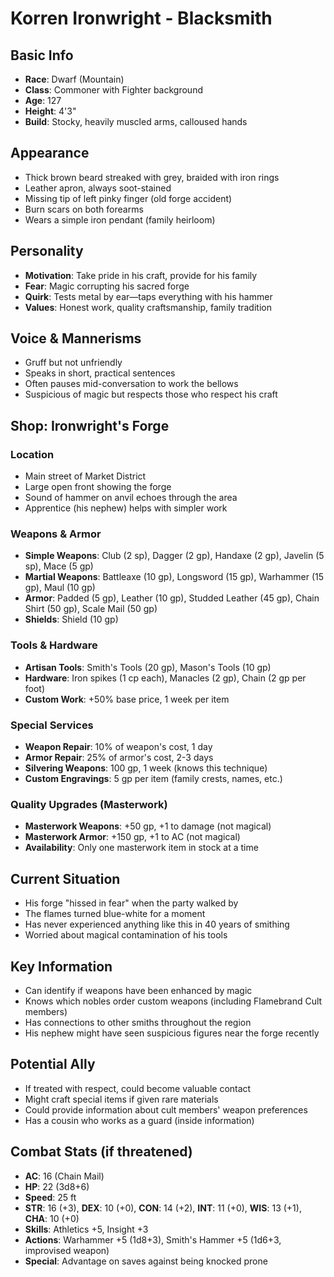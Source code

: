 # Korren Ironwright - Blacksmith

## Basic Info
- **Race**: Dwarf (Mountain)
- **Class**: Commoner with Fighter background
- **Age**: 127
- **Height**: 4'3"
- **Build**: Stocky, heavily muscled arms, calloused hands

## Appearance
- Thick brown beard streaked with grey, braided with iron rings
- Leather apron, always soot-stained
- Missing tip of left pinky finger (old forge accident)
- Burn scars on both forearms
- Wears a simple iron pendant (family heirloom)

## Personality
- **Motivation**: Take pride in his craft, provide for his family
- **Fear**: Magic corrupting his sacred forge
- **Quirk**: Tests metal by ear—taps everything with his hammer
- **Values**: Honest work, quality craftsmanship, family tradition

## Voice & Mannerisms
- Gruff but not unfriendly
- Speaks in short, practical sentences
- Often pauses mid-conversation to work the bellows
- Suspicious of magic but respects those who respect his craft

## Shop: **Ironwright's Forge**
### Location
- Main street of Market District
- Large open front showing the forge
- Sound of hammer on anvil echoes through the area
- Apprentice (his nephew) helps with simpler work

### Weapons & Armor
- **Simple Weapons**: Club (2 sp), Dagger (2 gp), Handaxe (2 gp), Javelin (5 sp), Mace (5 gp)
- **Martial Weapons**: Battleaxe (10 gp), Longsword (15 gp), Warhammer (15 gp), Maul (10 gp)
- **Armor**: Padded (5 gp), Leather (10 gp), Studded Leather (45 gp), Chain Shirt (50 gp), Scale Mail (50 gp)
- **Shields**: Shield (10 gp)

### Tools & Hardware
- **Artisan Tools**: Smith's Tools (20 gp), Mason's Tools (10 gp)
- **Hardware**: Iron spikes (1 cp each), Manacles (2 gp), Chain (2 gp per foot)
- **Custom Work**: +50% base price, 1 week per item

### Special Services
- **Weapon Repair**: 10% of weapon's cost, 1 day
- **Armor Repair**: 25% of armor's cost, 2-3 days
- **Silvering Weapons**: 100 gp, 1 week (knows this technique)
- **Custom Engravings**: 5 gp per item (family crests, names, etc.)

### Quality Upgrades (Masterwork)
- **Masterwork Weapons**: +50 gp, +1 to damage (not magical)
- **Masterwork Armor**: +150 gp, +1 to AC (not magical)
- **Availability**: Only one masterwork item in stock at a time

## Current Situation
- His forge "hissed in fear" when the party walked by
- The flames turned blue-white for a moment
- Has never experienced anything like this in 40 years of smithing
- Worried about magical contamination of his tools

## Key Information
- Can identify if weapons have been enhanced by magic
- Knows which nobles order custom weapons (including Flamebrand Cult members)
- Has connections to other smiths throughout the region
- His nephew might have seen suspicious figures near the forge recently

## Potential Ally
- If treated with respect, could become valuable contact
- Might craft special items if given rare materials
- Could provide information about cult members' weapon preferences
- Has a cousin who works as a guard (inside information)

## Combat Stats (if threatened)
- **AC**: 16 (Chain Mail)
- **HP**: 22 (3d8+6)
- **Speed**: 25 ft
- **STR**: 16 (+3), **DEX**: 10 (+0), **CON**: 14 (+2), **INT**: 11 (+0), **WIS**: 13 (+1), **CHA**: 10 (+0)
- **Skills**: Athletics +5, Insight +3
- **Actions**: Warhammer +5 (1d8+3), Smith's Hammer +5 (1d6+3, improvised weapon)
- **Special**: Advantage on saves against being knocked prone